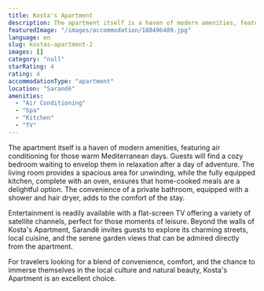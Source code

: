 ```yaml
---
title: Kosta's Apartment
description: The apartment itself is a haven of modern amenities, featuring air conditioning for those warm Mediterranean days. Guests will find a cozy bedroom waiting to en
featuredImage: "/images/accommodation/188496489.jpg"
language: en
slug: kostas-apartment-2
images: []
category: "null"
starRating: 4
rating: 4
accommodationType: "apartment"
location: "Sarandë"
amenities:
  - "Air Conditioning"
  - "Spa"
  - "Kitchen"
  - "TV"
---
```


The apartment itself is a haven of modern amenities, featuring air conditioning for those warm Mediterranean days. Guests will find a cozy bedroom waiting to envelop them in relaxation after a day of adventure. The living room provides a spacious area for unwinding, while the fully equipped kitchen, complete with an oven, ensures that home-cooked meals are a delightful option. The convenience of a private bathroom, equipped with a shower and hair dryer, adds to the comfort of the stay.

Entertainment is readily available with a flat-screen TV offering a variety of satellite channels, perfect for those moments of leisure. Beyond the walls of Kosta's Apartment, Sarandë invites guests to explore its charming streets, local cuisine, and the serene garden views that can be admired directly from the apartment.

For travelers looking for a blend of convenience, comfort, and the chance to immerse themselves in the local culture and natural beauty, Kosta's Apartment is an excellent choice.

